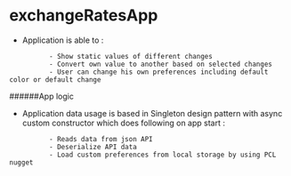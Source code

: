 # exchangeRatesApp

- Application is able to :

```
          - Show static values of different changes
          - Convert own value to another based on selected changes
          - User can change his own preferences including default color or default change 
```

######App logic

- Application data usage is based in Singleton design pattern with async custom constructor which does following on app start : 

```
          - Reads data from json API
          - Deserialize API data
          - Load custom preferences from local storage by using PCL nugget
```


